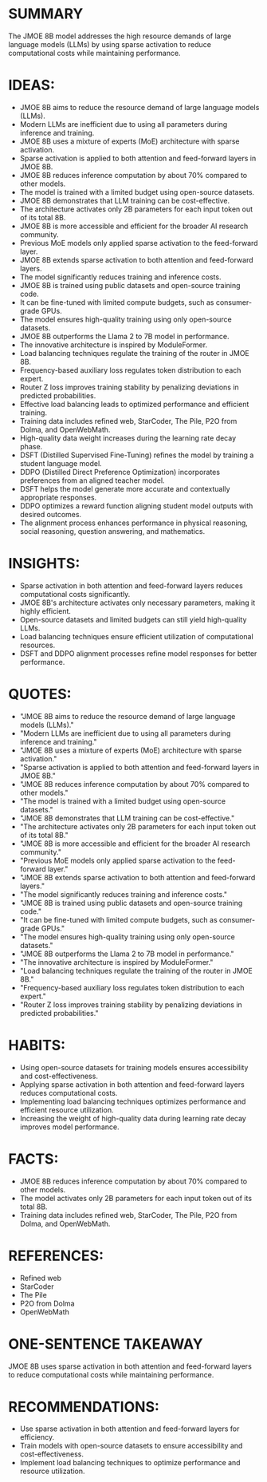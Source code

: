 # SUMMARY
The JMOE 8B model addresses the high resource demands of large language models (LLMs) by using sparse activation to reduce computational costs while maintaining performance.

# IDEAS:
- JMOE 8B aims to reduce the resource demand of large language models (LLMs).
- Modern LLMs are inefficient due to using all parameters during inference and training.
- JMOE 8B uses a mixture of experts (MoE) architecture with sparse activation.
- Sparse activation is applied to both attention and feed-forward layers in JMOE 8B.
- JMOE 8B reduces inference computation by about 70% compared to other models.
- The model is trained with a limited budget using open-source datasets.
- JMOE 8B demonstrates that LLM training can be cost-effective.
- The architecture activates only 2B parameters for each input token out of its total 8B.
- JMOE 8B is more accessible and efficient for the broader AI research community.
- Previous MoE models only applied sparse activation to the feed-forward layer.
- JMOE 8B extends sparse activation to both attention and feed-forward layers.
- The model significantly reduces training and inference costs.
- JMOE 8B is trained using public datasets and open-source training code.
- It can be fine-tuned with limited compute budgets, such as consumer-grade GPUs.
- The model ensures high-quality training using only open-source datasets.
- JMOE 8B outperforms the Llama 2 to 7B model in performance.
- The innovative architecture is inspired by ModuleFormer.
- Load balancing techniques regulate the training of the router in JMOE 8B.
- Frequency-based auxiliary loss regulates token distribution to each expert.
- Router Z loss improves training stability by penalizing deviations in predicted probabilities.
- Effective load balancing leads to optimized performance and efficient training.
- Training data includes refined web, StarCoder, The Pile, P2O from Dolma, and OpenWebMath.
- High-quality data weight increases during the learning rate decay phase.
- DSFT (Distilled Supervised Fine-Tuning) refines the model by training a student language model.
- DDPO (Distilled Direct Preference Optimization) incorporates preferences from an aligned teacher model.
- DSFT helps the model generate more accurate and contextually appropriate responses.
- DDPO optimizes a reward function aligning student model outputs with desired outcomes.
- The alignment process enhances performance in physical reasoning, social reasoning, question answering, and mathematics.

# INSIGHTS:
- Sparse activation in both attention and feed-forward layers reduces computational costs significantly.
- JMOE 8B's architecture activates only necessary parameters, making it highly efficient.
- Open-source datasets and limited budgets can still yield high-quality LLMs.
- Load balancing techniques ensure efficient utilization of computational resources.
- DSFT and DDPO alignment processes refine model responses for better performance.

# QUOTES:
- "JMOE 8B aims to reduce the resource demand of large language models (LLMs)."
- "Modern LLMs are inefficient due to using all parameters during inference and training."
- "JMOE 8B uses a mixture of experts (MoE) architecture with sparse activation."
- "Sparse activation is applied to both attention and feed-forward layers in JMOE 8B."
- "JMOE 8B reduces inference computation by about 70% compared to other models."
- "The model is trained with a limited budget using open-source datasets."
- "JMOE 8B demonstrates that LLM training can be cost-effective."
- "The architecture activates only 2B parameters for each input token out of its total 8B."
- "JMOE 8B is more accessible and efficient for the broader AI research community."
- "Previous MoE models only applied sparse activation to the feed-forward layer."
- "JMOE 8B extends sparse activation to both attention and feed-forward layers."
- "The model significantly reduces training and inference costs."
- "JMOE 8B is trained using public datasets and open-source training code."
- "It can be fine-tuned with limited compute budgets, such as consumer-grade GPUs."
- "The model ensures high-quality training using only open-source datasets."
- "JMOE 8B outperforms the Llama 2 to 7B model in performance."
- "The innovative architecture is inspired by ModuleFormer."
- "Load balancing techniques regulate the training of the router in JMOE 8B."
- "Frequency-based auxiliary loss regulates token distribution to each expert."
- "Router Z loss improves training stability by penalizing deviations in predicted probabilities."

# HABITS:
- Using open-source datasets for training models ensures accessibility and cost-effectiveness.
- Applying sparse activation in both attention and feed-forward layers reduces computational costs.
- Implementing load balancing techniques optimizes performance and efficient resource utilization.
- Increasing the weight of high-quality data during learning rate decay improves model performance.

# FACTS:
- JMOE 8B reduces inference computation by about 70% compared to other models.
- The model activates only 2B parameters for each input token out of its total 8B.
- Training data includes refined web, StarCoder, The Pile, P2O from Dolma, and OpenWebMath.

# REFERENCES:
- Refined web
- StarCoder
- The Pile
- P2O from Dolma
- OpenWebMath

# ONE-SENTENCE TAKEAWAY
JMOE 8B uses sparse activation in both attention and feed-forward layers to reduce computational costs while maintaining performance.

# RECOMMENDATIONS:
- Use sparse activation in both attention and feed-forward layers for efficiency.
- Train models with open-source datasets to ensure accessibility and cost-effectiveness.
- Implement load balancing techniques to optimize performance and resource utilization.